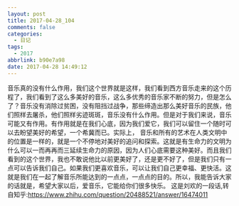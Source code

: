 ```yaml
---
layout: post
title: 2017-04-28_104
comments: false
categories:
  - 日记
tags:
  - 2017
abbrlink: b90e7a98
date: 2017-04-28 14:49:12
---
```


  音乐真的没有什么作用，我们这个世界就是这样，我们看到西方音乐走来的这个历程了，我们看到了这么多美好的音乐，这么多优秀的音乐家不断的努力，但是怎么了？音乐没有消除过贫困，没有阻挡过战争，那些缔造出那么美好音乐的民族，他们照样去屠杀，他们照样劣迹斑斑，音乐没有什么作用。但是对于我们来说，音乐可能又有作用。有作用就是在我们心底，因为我们爱它，我们可以留住一个随时可以去盼望美好的希望，一个希冀而已。实际上， 音乐和所有的艺术在人类文明中的位置是一样的，就是一个不停地对美好的追问和探索。这就是有生命力的文明为什么可以一而再再而三延续生命力的原因，因为人们心底需要这种美好。而且我们看到的这个世界，我也不敢说他比以前更美好了，还是更不好了，但是我们只有一点可以告诉我们自己。如果我们更喜欢音乐，可以让我们自己更幸福、更快活。这就是我们在一起了解音乐所能达到的一点点，一点点的目的。所以，我能告诉大家的话就是，希望大家以后，爱音乐，它能给你们很多快乐。
这是刘欢的一段话,转自知乎:https://www.zhihu.com/question/20488521/answer/16474011

